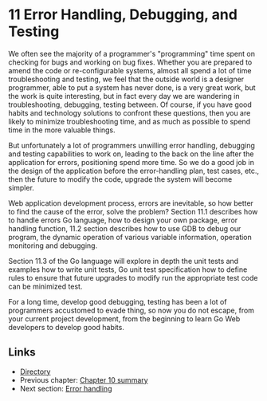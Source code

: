 # 11 Error Handling, Debugging, and Testing

We often see the majority of a programmer's "programming" time spent on checking for bugs and working on bug fixes. Whether you are prepared to amend the code or re-configurable systems, almost all spend a lot of time troubleshooting and testing, we feel that the outside world is a designer programmer, able to put a system has never done, is a very great work, but the work is quite interesting, but in fact every day we are wandering in troubleshooting, debugging, testing between. Of course, if you have good habits and technology solutions to confront these questions, then you are likely to minimize troubleshooting time, and as much as possible to spend time in the more valuable things.

But unfortunately a lot of programmers unwilling error handling, debugging and testing capabilities to work on, leading to the back on the line after the application for errors, positioning spend more time. So we do a good job in the design of the application before the error-handling plan, test cases, etc., then the future to modify the code, upgrade the system will become simpler.

Web application development process, errors are inevitable, so how better to find the cause of the error, solve the problem? Section 11.1 describes how to handle errors Go language, how to design your own package, error handling function, 11.2 section describes how to use GDB to debug our program, the dynamic operation of various variable information, operation monitoring and debugging.

Section 11.3 of the Go language will explore in depth the unit tests and examples how to write unit tests, Go unit test specification how to define rules to ensure that future upgrades to modify run the appropriate test code can be minimized test.

For a long time, develop good debugging, testing has been a lot of programmers accustomed to evade thing, so now you do not escape, from your current project development, from the beginning to learn Go Web developers to develop good habits.

## Links

- [Directory](preface.md)
- Previous chapter: [Chapter 10 summary](10.4.md)
- Next section: [Error handling](11.1.md)

